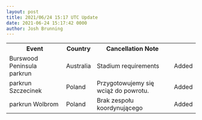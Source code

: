 ```yaml
---
layout: post
title: 2021/06/24 15:17 UTC Update
date: 2021-06-24 15:17:42 0000
author: Josh Brunning
---
```


<table style='width: 100%'>
    <tr>
        <th>Event</th>
        <th>Country</th>
        <th>Cancellation Note</th>
        <th></th>
    </tr>
    <tr>
        <td>Burswood Peninsula parkrun</td>
        <td>Australia</td>
        <td>Stadium requirements</td>
        <td>Added</td>
    </tr>
    <tr>
        <td>parkrun Szczecinek</td>
        <td>Poland</td>
        <td>Przygotowujemy się wciąż do powrotu.</td>
        <td>Added</td>
    </tr>
    <tr>
        <td>parkrun Wolbrom</td>
        <td>Poland</td>
        <td>Brak zespołu koordynującego</td>
        <td>Added</td>
    </tr>
